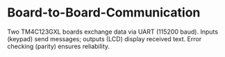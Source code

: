 # Board-to-Board-Communication
Two TM4C123GXL boards exchange data via UART (115200 baud). Inputs (keypad) send messages; outputs (LCD) display received text. Error checking (parity) ensures reliability.
